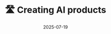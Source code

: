 ---
title: "🛣️ Creating AI products"
date: 2025-07-19
draft: true
description: "My thoughts on creating AI products"
tags: ["AI products", "LLM", "AI research"]
categories: ["Columns"]
featureAlt: "My thoughts on creating AI products"
icon: "flask"
showReadingTime: true
---